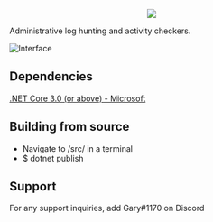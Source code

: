 <p align="center">
  <img src="https://i.imgur.com/1BRB4cF.png"/>
</p>

Administrative log hunting and activity checkers.

![Interface](https://i.imgur.com/sfTzpH6.png)

## Dependencies
[.NET Core 3.0 (or above) - Microsoft](https://dotnet.microsoft.com/download/dotnet-framework)

## Building from source
- Navigate to /src/ in a terminal
- $ dotnet publish

## Support
For any support inquiries, add Gary#1170 on Discord
